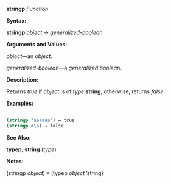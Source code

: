 **stringp** *Function* 



**Syntax:** 



**stringp** *object → generalized-boolean* 



**Arguments and Values:** 



*object*—an *object*. 



*generalized-boolean*—a *generalized boolean*. 



**Description:** 



Returns *true* if *object* is of *type* **string**; otherwise, returns *false*. 







 



 



**Examples:**
```lisp
 
(stringp "aaaaaa") → true 
(stringp #\a) → false 

```
**See Also:** 



**typep**, **string** (*type*) 



**Notes:** 



(stringp *object*) *≡* (typep *object* ’string) 



